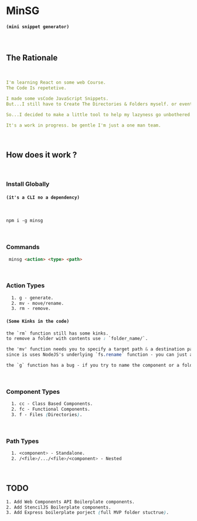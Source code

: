# **MinSG**
#### **`(mini snippet generator)`**

<br>

## **The Rationale**
<br>

```yaml
I'm learning React on some web Course.
The Code Is repetetive.

I made some vsCode JavaScript Snippets.
But...I still have to Create The Directories & Folders myself. or event just creating extra folders or removing entire components or moving them around.

So...I decided to make a little tool to help my lazyness go unbothered.

It's a work in progress. be gentle I'm just a one man team.
```
<br>

## **How does it work ?**
<br>

### **Install Globally** 
#### `(it's a CLI no a dependency)`

<br>

```css
npm i -g minsg
```

<br>

### **Commands**

```html
 minsg <action> <type> <path>
```
<br>

### **Action Types**
```css
  1. g - generate.
  2. mv - move/rename.
  3. rm - remove.
```
#### ``(Some Kinks in the code)``

```css
the `rm` function still has some kinks. 
to remove a folder with contents use : `folder_name/`.

the 'mv' function needs you to specify a target path & a destination path as well as the `filename` at the end of each path you specify.
since is uses NodeJS's underlying `fs.rename` function - you can just as well rename a file/folder in the same manner.

the `g` function has a bug - if you try to name the component or a folder in the path with the same name as an existing folder somewhere in the app it will bug out (it sends an error message. but still generates the file - empty...)
```

<br>

### **Component Types**
```css
  1. cc - Class Based Components.
  2. fc - Functional Components.
  3. f - Files (Directories).
```

<br>

### **Path Types**
```css
  1. <component> - Standalone.
  2. /<file>/.../<file>/<component> - Nested
```

<br>

## **TODO**

```css
1. Add Web Components API Boilerplate components.
2. Add StencilJS Boilerplate components.
3. Add Express boilerplate porject (full MVP folder stuctrue).
```